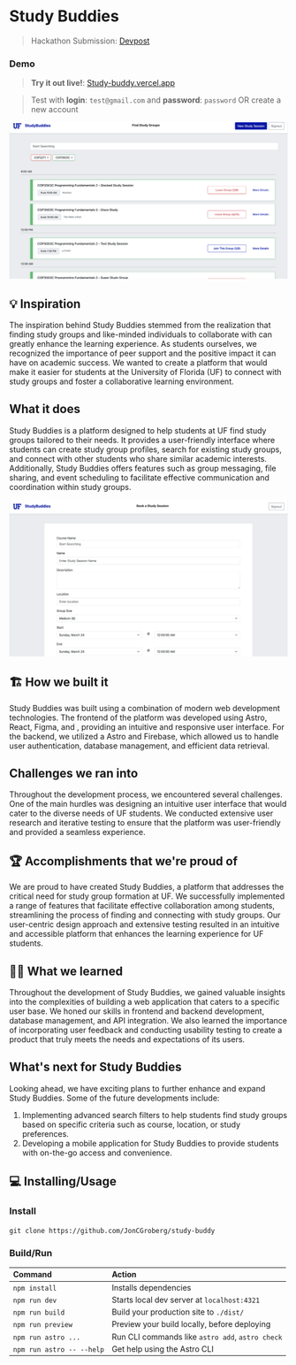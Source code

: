 # Study Buddies

> Hackathon Submission: [Devpost](https://devpost.com/software/study-buddies-brqelk)

### Demo

> **Try it out live!**: [Study-buddy.vercel.app](https://study-buddy-git-main-jongroberg.vercel.app/welcome)

> Test with **login**: `test@gmail.com` and **password**: `password` OR create a new account

<img width=600 src="./screenshots/SearchPills.png"/>

## 💡 Inspiration

The inspiration behind Study Buddies stemmed from the realization that finding study groups and like-minded individuals to collaborate with can greatly enhance the learning experience. As students ourselves, we recognized the importance of peer support and the positive impact it can have on academic success. We wanted to create a platform that would make it easier for students at the University of Florida (UF) to connect with study groups and foster a collaborative learning environment.

## What it does

Study Buddies is a platform designed to help students at UF find study groups tailored to their needs. It provides a user-friendly interface where students can create study group profiles, search for existing study groups, and connect with other students who share similar academic interests. Additionally, Study Buddies offers features such as group messaging, file sharing, and event scheduling to facilitate effective communication and coordination within study groups.

<img width=600 src="./screenshots/Book.png"/>

## 🏗️ How we built it

Study Buddies was built using a combination of modern web development technologies. The frontend of the platform was developed using Astro, React, Figma, and , providing an intuitive and responsive user interface. For the backend, we utilized a Astro and Firebase, which allowed us to handle user authentication, database management, and efficient data retrieval.

## Challenges we ran into

Throughout the development process, we encountered several challenges. One of the main hurdles was designing an intuitive user interface that would cater to the diverse needs of UF students. We conducted extensive user research and iterative testing to ensure that the platform was user-friendly and provided a seamless experience.

## 🏆 Accomplishments that we're proud of

We are proud to have created Study Buddies, a platform that addresses the critical need for study group formation at UF. We successfully implemented a range of features that facilitate effective collaboration among students, streamlining the process of finding and connecting with study groups. Our user-centric design approach and extensive testing resulted in an intuitive and accessible platform that enhances the learning experience for UF students.

## 🧑‍🎓 What we learned

Throughout the development of Study Buddies, we gained valuable insights into the complexities of building a web application that caters to a specific user base. We honed our skills in frontend and backend development, database management, and API integration. We also learned the importance of incorporating user feedback and conducting usability testing to create a product that truly meets the needs and expectations of its users.

## What's next for Study Buddies

Looking ahead, we have exciting plans to further enhance and expand Study Buddies. Some of the future developments include:

1. Implementing advanced search filters to help students find study groups based on specific criteria such as course, location, or study preferences.
2. Developing a mobile application for Study Buddies to provide students with on-the-go access and convenience.

## 💻 Installing/Usage

### Install

```shell
git clone https://github.com/JonCGroberg/study-buddy
```

### Build/Run

| Command                   | Action                                           |
| :------------------------ | :----------------------------------------------- |
| `npm install`             | Installs dependencies                            |
| `npm run dev`             | Starts local dev server at `localhost:4321`      |
| `npm run build`           | Build your production site to `./dist/`          |
| `npm run preview`         | Preview your build locally, before deploying     |
| `npm run astro ...`       | Run CLI commands like `astro add`, `astro check` |
| `npm run astro -- --help` | Get help using the Astro CLI                     |
